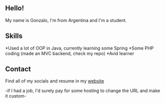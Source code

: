 ## Hello!

My name is Gonzalo, I'm from Argentina and I'm a student.

## Skills

*Used a lot of OOP in Java, currently learning some Spring
*Some PHP coding (made an MVC backend, check my repo)
*Avid learner

## Contact

Find all of my socials and resume in my [website](https://gonsalomon.github.io) 

-if I had a job, I'd surely pay for some hosting to change the URL and make it custom-